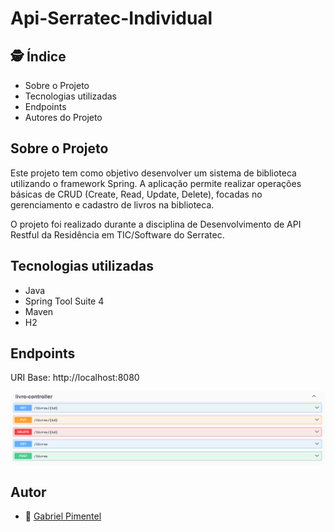 # Api-Serratec-Individual
 ## :detective: Índice

* Sobre o Projeto
* Tecnologias utilizadas
* Endpoints 
* Autores do Projeto

## Sobre o Projeto
Este projeto tem como objetivo desenvolver um sistema de biblioteca utilizando o framework Spring. A aplicação permite realizar operações básicas de CRUD (Create, Read, Update, Delete), focadas no gerenciamento e cadastro de livros na biblioteca.

O projeto foi realizado durante a disciplina de Desenvolvimento de API Restful da Residência em TIC/Software do Serratec.

##  Tecnologias utilizadas
- Java
- Spring Tool Suite 4
- Maven
- H2

##  Endpoints

URI Base: http://localhost:8080

<img src="swaggerIndividual.PNG">

## Autor

- 👦 [Gabriel Pimentel](https://github.com/GabrielnPimentel)

 
